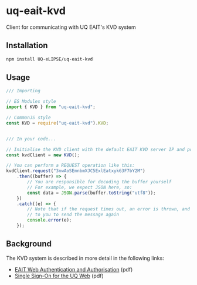 # uq-eait-kvd

Client for communicating with UQ EAIT's KVD system

## Installation

```bash
npm install UQ-eLIPSE/uq-eait-kvd
```

## Usage

```javascript
/// Importing

// ES Modules style
import { KVD } from "uq-eait-kvd";

// CommonJS style
const KVD = require("uq-eait-kvd").KVD;


/// In your code...

// Initialise the KVD client with the default EAIT KVD server IP and port
const kvdClient = new KVD();

// You can perform a REQUEST operation like this:
kvdClient.request("3nwAoSEmnbmXJC5ExlEatxyk63F7bY2M")
    .then((buffer) => {
        // You are responsible for decoding the buffer yourself
        // For example, we expect JSON here, so:
        const data = JSON.parse(buffer.toString("utf8"));
    })
    .catch((e) => {
        // Note that if the request times out, an error is thrown, and it is up
        // to you to send the message again
        console.error(e);
    });

```

## Background

The KVD system is described in more detail in the following links:

* [EAIT Web Authentication and Authorisation](https://xlex.s3.uqcloud.net/eaitauth.pdf) (pdf)
* [Single Sign-On for the UQ Web](https://archive.its.uq.edu.au/filething/get/6791/130208_uq_sso.pdf) (pdf)
